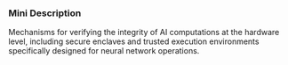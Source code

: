### Mini Description

Mechanisms for verifying the integrity of AI computations at the hardware level, including secure enclaves and trusted execution environments specifically designed for neural network operations.
